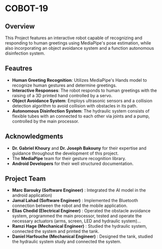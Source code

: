 # COBOT-19

## Overview
This Project features an interactive robot capable of recognizing and responding to human greetings using MediaPipe's pose estimation, while also incorporating an object avoidance system and a function autonomous disinfection system.

## Feautres  

- **Human Greeting Recognition**: Utilizes MediaPipe's Hands model to recognize human gestures and determine greetings.  
- **Interactive Responses**: The robot responds to human greetings with the raising of a 3D printed hand controlled by a servo.  
- **Object Avoidance System**: Employs ultrasonic sensors and a collision detection algorithm to avoid collision with obstacles in its path.  
- **Autonomous Disinfection System**: The hydraulic system consists of flexible tubes with an connected to each other via joints and a pump, controlled by the main processor.

## Acknowledgments    
- **Dr. Gabriel Khoury** and **Dr. Joseph Bakouny** for their expertise and guidance throughout the development of this project.   
- The **MediaPipe** team for their gesture recognition library.  
- **Android Developers** for their well structured documentation.   

## Project Team  
- **Marc Barouky (Software Engineer)** : Integrated the AI model in the android application)
- **Jamal Lahad (Software Engineer)** : Implemented the Bluetooth connection between the robot and the mobile application.
- **Elias Chedid (Electrical Engineer)** : Operated the obstacle avoidance system, programmed the main processor, tested and operate the necessary actuators (arms, screen, LED and hydraulic system)...   
- **Ramzi Hage (Mechanical Engineer)** : Studied the hydraulic system, connected the system and printed the tank.
- **Daniel Harfouche (Mechanical Engineer)** : Designed the tank, studied the hydraulic system study and connected the system.
